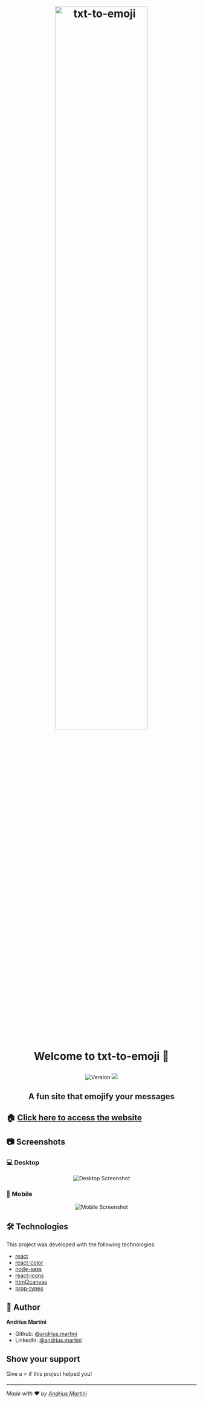 <h1 align="center">
  <img width="70%" alt="txt-to-emoji" src="https://res.cloudinary.com/andriusmartini/image/upload/v1594693336/readmes/txt-to-emoji/logo_ity7l9.png" />

  <br>
      
  Welcome to txt-to-emoji 👋
</h1>

<p align="center">
  <img alt="Version" src="https://img.shields.io/badge/version-0.1.0-blue.svg?cacheSeconds=2592000" />

  <img src="https://api.netlify.com/api/v1/badges/9c124f67-8f6e-4376-9c83-62c1657abf45/deploy-status">
</p>

<h2 align="center">A fun site that emojify your messages</h2>

## 🏠 [Click here to access the website](https://txt-to-emoji.netlify.app)

## 📷 Screenshots
### 💻 Desktop
<p align="center">
  <img alt="Desktop Screenshot" src="https://res.cloudinary.com/andriusmartini/image/upload/v1594693064/readmes/txt-to-emoji/desktop_niopni.png">
</p>

### 📱 Mobile
<p align="center">
  <img alt="Mobile Screenshot" src="https://res.cloudinary.com/andriusmartini/image/upload/v1594693058/readmes/txt-to-emoji/mobile_gmcntv.png">
</p>

## 🛠 Technologies
This project was developed with the following technologies:

- [react](https://github.com/facebook/react)
- [react-color](https://github.com/casesandberg/react-color)
- [node-sass](https://github.com/sass/node-sass)
- [react-icons](https://github.com/react-icons/react-icons)
- [html2canvas](https://github.com/niklasvh/html2canvas)
- [prop-types](https://github.com/facebook/prop-types)

## 👤 Author

**Andrius Martini**

* Github: [@andrius.martini](https://github.com/andrius.martini)
* LinkedIn: [@andrius.martini](https://linkedin.com/in/andrius.martini)

## Show your support

Give a ⭐️ if this project helped you!

***
_Made with ❤️ by [Andrius Martini](https://github.com/andrius.martini)_